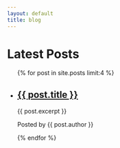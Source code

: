```yaml
---
layout: default
title: blog
---
```

<h1>Latest Posts</h1>

<ul>
  {% for post in site.posts limit:4 %}
    <li>
      <h2><a href="{{ post.url }}">{{ post.title }}</a></h2>
      <p>{{ post.excerpt }}</p>
      <p>Posted by {{ post.author }}</p>
    </li>
  {% endfor %}
</ul>